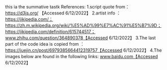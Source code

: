 this ia the summative tastk
References:
1.script quote from：https://d3js.org/ 【Accessed 6/12/2022】
2.artist info ：https://jikipedia.com/；https://zh.m.wikipedia.org/wiki/%E5%AD%99%E7%AC%91%E5%B7%9D；https://jikipedia.com/definition/615744517；www.zhihu.com/question/364890378【Accessed 6/12/2022】
3.The last part of the code idea is copied from ：https://juejin.cn/post/6979385664412319757【Accessed 6/12/2022】
4.The images below are found in the following links: www.baidu.com【Accessed 6/12/2022】

